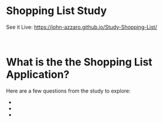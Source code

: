 # Shopping List Study

See it Live: https://john-azzaro.github.io/Study-Shopping-List/

<br>

# What is the the Shopping List Application?


Here are a few questions from the study to explore:

* [](#)
* [](#)
* [](#)

<br>
<br>

# 

<dl>
<dd>


</dd>
</dl>
